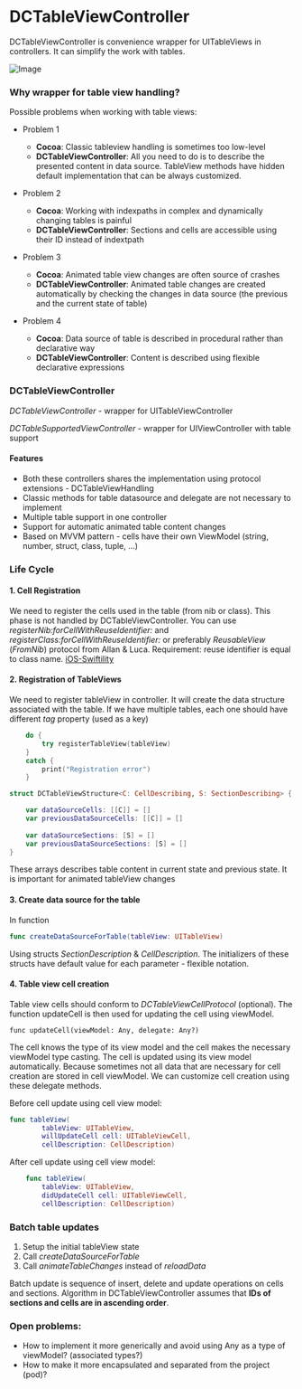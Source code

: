 # DCTableViewController
DCTableViewController is convenience wrapper for UITableViews in controllers. It can simplify the work with tables. 

![Image](https://dl.dropboxusercontent.com/u/57198916/DataSourceChanges.gif)

### Why wrapper for table view handling?
Possible problems when working with table views:

- Problem 1
    - **Cocoa**: Classic tableview handling is sometimes too low-level
    - **DCTableViewController**: All you need to do is to describe the presented content in data source. TableView methods have hidden default implementation that can be always customized.

- Problem 2 
    - **Cocoa**: Working with indexpaths in complex and dynamically changing tables is painful
    - **DCTableViewController**: Sections and cells are accessible using their ID instead of indextpath

- Problem 3
     - **Cocoa**: Animated table view changes are often source of crashes
     - **DCTableViewController**: Animated table changes are created automatically by checking the changes in data source (the previous and the current state of table)
  
- Problem 4
    - **Cocoa**: Data source of table is described in procedural rather than declarative way
    - **DCTableViewController**: Content is described using flexible declarative expressions

### DCTableViewController

*DCTableViewController* - wrapper for UITableViewController

*DCTableSupportedViewController* - wrapper for UIViewController 
with table support

#### Features
* Both these controllers shares the implementation using protocol extensions - DCTableViewHandling
* Classic methods for table datasource and delegate are not necessary to implement
* Multiple table support in one controller
* Support for automatic animated table content changes
* Based on MVVM pattern - cells have their own ViewModel (string, number, struct, class, tuple, …)

### Life Cycle
#### 1. Cell Registration
We need to register the cells used in the table (from nib or class). This phase is not handled by DCTableViewController. You can use *registerNib:forCellWithReuseIdentifier:* and *registerClass:forCellWithReuseIdentifier:* or preferably *ReusableView* (*FromNib*) protocol from Allan & Luca. Requirement: reuse identifier is equal to class name. 
[iOS-Swiftility](https://github.com/allbto/iOS-Swiftility)

#### 2. Registration of TableViews 
We need to register tableView in controller. It will create the data structure associated with the table. If we have multiple tables, each one should have different *tag* property (used as a key)

```swift
	do {
		try registerTableView(tableView)
	}
	catch {
		print("Registration error")
	}
```

```swift
struct DCTableViewStructure<C: CellDescribing, S: SectionDescribing> {

    var dataSourceCells: [[C]] = []
    var previousDataSourceCells: [[C]] = []
    
    var dataSourceSections: [S] = []
    var previousDataSourceSections: [S] = []
}
```

These arrays describes table content in current state and previous state. It is important for animated tableView changes

#### 3. Create data source for the table
In function 
```swift
func createDataSourceForTable(tableView: UITableView)  
```

Using structs *SectionDescription* & *CellDescription*. The initializers of these structs have default value for each parameter - flexible notation.

#### 4. Table view cell creation
Table view cells should conform to *DCTableViewCellProtocol* (optional). The function updateCell is then used for updating the cell using viewModel.

```func updateCell(viewModel: Any, delegate: Any?)```

The cell knows the type of its view model and the cell makes the necessary viewModel type casting. The cell is updated using its view model automatically.
Because sometimes not all data that are necessary for cell creation are stored in cell viewModel. We can customize cell creation using these delegate methods. 

Before cell update using cell view model:

```swift
func tableView(
        tableView: UITableView,
        willUpdateCell cell: UITableViewCell,
        cellDescription: CellDescription)
```

After cell update using cell view model:

```swift
    func tableView(
        tableView: UITableView,
        didUpdateCell cell: UITableViewCell,
        cellDescription: CellDescription)
```

### Batch table updates
1. Setup the initial tableView state
2. Call *createDataSourceForTable*
3. Call *animateTableChanges* instead of *reloadData*

Batch update is sequence of insert, delete and update operations on cells and sections. Algorithm in DCTableViewController assumes that **IDs of sections and cells are in ascending order**.

### Open problems:
* How to implement it more generically and avoid using Any as a type of viewModel? (associated types?)
* How to make it more encapsulated and separated from the project (pod)?
  